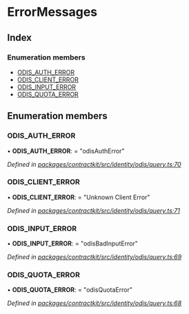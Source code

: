 # ErrorMessages

## Index

### Enumeration members

* [ODIS\_AUTH\_ERROR](../enums/_identity_odis_query_.errormessages.md#odis_auth_error)
* [ODIS\_CLIENT\_ERROR](../enums/_identity_odis_query_.errormessages.md#odis_client_error)
* [ODIS\_INPUT\_ERROR](../enums/_identity_odis_query_.errormessages.md#odis_input_error)
* [ODIS\_QUOTA\_ERROR](../enums/_identity_odis_query_.errormessages.md#odis_quota_error)

## Enumeration members

### ODIS\_AUTH\_ERROR

• **ODIS\_AUTH\_ERROR**: = "odisAuthError"

_Defined in_ [_packages/contractkit/src/identity/odis/query.ts:70_](https://github.com/celo-org/celo-monorepo/blob/master/packages/contractkit/src/identity/odis/query.ts#L70)

### ODIS\_CLIENT\_ERROR

• **ODIS\_CLIENT\_ERROR**: = "Unknown Client Error"

_Defined in_ [_packages/contractkit/src/identity/odis/query.ts:71_](https://github.com/celo-org/celo-monorepo/blob/master/packages/contractkit/src/identity/odis/query.ts#L71)

### ODIS\_INPUT\_ERROR

• **ODIS\_INPUT\_ERROR**: = "odisBadInputError"

_Defined in_ [_packages/contractkit/src/identity/odis/query.ts:69_](https://github.com/celo-org/celo-monorepo/blob/master/packages/contractkit/src/identity/odis/query.ts#L69)

### ODIS\_QUOTA\_ERROR

• **ODIS\_QUOTA\_ERROR**: = "odisQuotaError"

_Defined in_ [_packages/contractkit/src/identity/odis/query.ts:68_](https://github.com/celo-org/celo-monorepo/blob/master/packages/contractkit/src/identity/odis/query.ts#L68)

